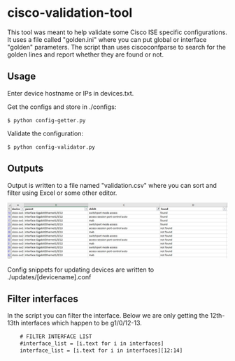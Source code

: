 # cisco-validation-tool

This tool was meant to help validate some Cisco ISE specific configurations. It uses a file called "golden.ini" where you can put global or interface "golden" parameters. The script than uses ciscoconfparse to search for the golden lines and report whether they are found or not.

## Usage

Enter device hostname or IPs in devices.txt.

Get the configs and store in ./configs:
```
$ python config-getter.py
```

Validate the configuration:
```
$ python config-validator.py
```

## Outputs

Output is written to a file named "validation.csv" where you can sort and filter using Excel or some other editor. 

<img src="images/image1.jpg"></img>

Config snippets for updating devices are written to ./updates/[devicename].conf

## Filter interfaces

In the script you can filter the interface. Below we are only getting the 12th-13th interfaces which happen to be g1/0/12-13.

```
    # FILTER INTERFACE LIST
    #interface_list = [i.text for i in interfaces]
    interface_list = [i.text for i in interfaces][12:14]
```

